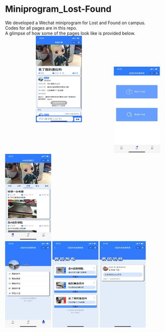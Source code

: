 # Miniprogram_Lost-Found

We developed a Wechat miniprogram for Lost and Found on campus.  
Codes for all pages are in this repo.  
A glimpse of how some of the pages look like is provided below.  
<img width="150" height="280" src="https://github.com/JoyyTj/Miniprogram_Lost-Found/blob/main/Img/page_detail.jpg" style="margin-bottom:100px; margin-left:100px; margin-right:100px;"/>
<img width="150" height="280" src="https://github.com/JoyyTj/Miniprogram_Lost-Found/blob/main/Img/page_fabu.jpg"/>
<img width="150" height="280" src="https://github.com/JoyyTj/Miniprogram_Lost-Found/blob/main/Img/page_shouye.jpg"/>  
<img width="150" height="280" src="https://github.com/JoyyTj/Miniprogram_Lost-Found/blob/main/Img/page_wode.jpg"/>
<img width="150" height="280" src="https://github.com/JoyyTj/Miniprogram_Lost-Found/blob/main/Img/page_wodefabu.jpg"/>
<img width="150" height="280" src="https://github.com/JoyyTj/Miniprogram_Lost-Found/blob/main/Img/page_wodexiaoxi.jpg"/>
